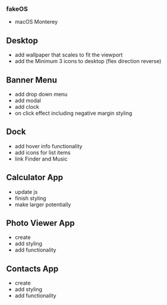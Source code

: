 ### fakeOS

- macOS Monterey

## Desktop

- add wallpaper that scales to fit the viewport
- add the Minimum 3 icons to desktop (flex direction reverse)

## Banner Menu

- add drop down menu
- add modal
- add clock
- on click effect including negative margin styling

## Dock

- add hover info functionality
- add icons for list items
- link Finder and Music

## Calculator App

- update js
- finish styling
- make larger potentially

## Photo Viewer App

- create
- add styling
- add functionality

## Contacts App

- create
- add styling
- add functionality
